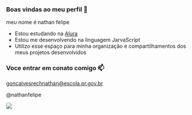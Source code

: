 ### Boas vindas ao meu perfil 💙

meu nome é nathan felipe

- Estou estudando na [Alura](https:www.alura.com.br)
- Estou me desenvolvendo na linguagem JarvaScript
- Utilizo esse espaço para minha organização e compartilhamentos dos meus projetos desenvolvidos

### Voce entrar em conato comigo 📫

goncalvesrechnathan@escola.pr.gov.br

@nathanfelipe

![](https://github.com/nathanrechgoncalves/nathanrechgoncalves/assets/149417502/b9a60cd0-fdd6-4290-a8e5-95270a27de00)
